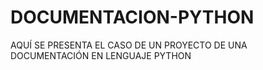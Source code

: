 # DOCUMENTACION-PYTHON
AQUÍ SE PRESENTA EL CASO DE UN PROYECTO DE UNA DOCUMENTACIÓN EN LENGUAJE PYTHON
